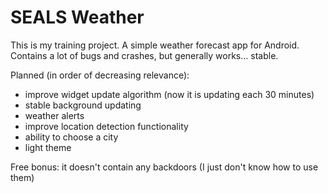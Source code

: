 # SEALS Weather

This is my training project.
A simple weather forecast app for Android. Contains a lot of bugs and crashes, but generally works... stable.

Planned (in order of decreasing relevance):
- improve widget update algorithm (now it is updating each 30 minutes)
- stable background updating
- weather alerts
- improve location detection functionality
- ability to choose a city
- light theme

Free bonus: it doesn't contain any backdoors (I just don't know how to use them)
